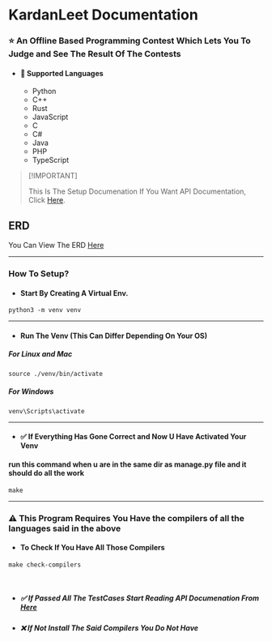 # KardanLeet Documentation
### :star: An Offline Based Programming Contest Which Lets You To Judge and See The Result Of The Contests
* #### :rocket: Supported Languages
    * Python
    * C++
    * Rust
    * JavaScript
    * C
    * C#
    * Java
    * PHP
    * TypeScript

> \[!IMPORTANT]
>
> This Is The Setup Documenation If You Want API Documentation, Click [Here](./docs/Introduction.md).

## ERD
You Can View The ERD [Here](https://drawsql.app/teams/masooms-team/diagrams/kardanleet)
<hr>

### How To Setup?
* #### Start By Creating A Virtual Env.
``` shell
python3 -m venv venv 

```
<hr>

* #### Run The Venv (This Can Differ Depending On Your OS)
##### For Linux and Mac
``` shell
source ./venv/bin/activate
```
##### For Windows
```shell
venv\Scripts\activate
```
<hr>

* #### :white_check_mark:  If Everything Has Gone Correct and Now U Have Activated Your Venv
#### run this command when u are in the same dir as manage.py file and it should do all the work
```shell
make
```
<hr>

### :warning: This Program Requires You Have the compilers of all the languages said in the above
* #### To Check If You Have All Those Compilers
```shell
make check-compilers
```
<br>

* ##### :white_check_mark: If Passed All The TestCases Start Reading API Documenation From [Here](./docs/Introduction.md)
* ##### :x: If Not Install The Said Compilers You Do Not Have






